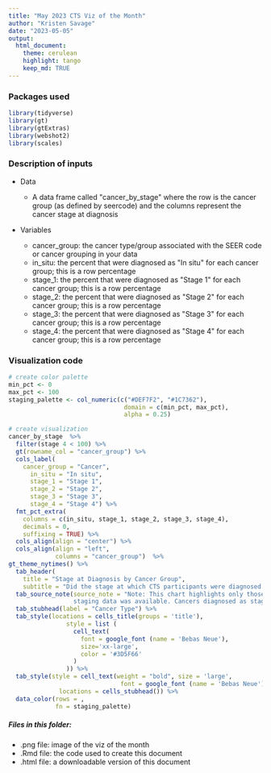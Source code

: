 ```yaml
---
title: "May 2023 CTS Viz of the Month"
author: "Kristen Savage"
date: "2023-05-05"
output:
  html_document:
    theme: cerulean
    highlight: tango
    keep_md: TRUE
---
```




### Packages used

```r
library(tidyverse)
library(gt)
library(gtExtras)
library(webshot2)
library(scales)
```

### Description of inputs

* Data
    + A data frame called "cancer_by_stage" where the row is the cancer group (as defined by seercode) and the columns represent the cancer stage at diagnosis

* Variables
    + cancer_group: the cancer type/group associated with the SEER code or cancer grouping in your data
    + in_situ: the percent that were diagnosed as "In situ" for each cancer group; this is a row percentage
    + stage_1: the percent that were diagnosed as "Stage 1" for each cancer group; this is a row percentage
    + stage_2: the percent that were diagnosed as "Stage 2" for each cancer group; this is a row percentage
    + stage_3: the percent that were diagnosed as "Stage 3" for each cancer group; this is a row percentage
    + stage_4: the percent that were diagnosed as "Stage 4" for each cancer group; this is a row percentage
    

### Visualization code

```r
# create color palette
min_pct <- 0
max_pct <- 100
staging_palette <- col_numeric(c("#DEF7F2", "#1C7362"),
                                domain = c(min_pct, max_pct),
                                alpha = 0.25)

# create visualization
cancer_by_stage  %>% 
  filter(stage 4 < 100) %>% 
  gt(rowname_col = "cancer_group") %>% 
  cols_label(
    cancer_group = "Cancer",
      in_situ = "In situ",
      stage_1 = "Stage 1",
      stage_2 = "Stage 2",
      stage_3 = "Stage 3",
      stage_4 = "Stage 4") %>% 
  fmt_pct_extra(
    columns = c(in_situ, stage_1, stage_2, stage_3, stage_4), 
    decimals = 0,
    suffixing = TRUE) %>% 
  cols_align(align = "center") %>% 
  cols_align(align = "left",
             columns = "cancer_group")  %>%
gt_theme_nytimes() %>% 
  tab_header(
    title = "Stage at Diagnosis by Cancer Group",
    subtitle = "Did the stage at which CTS participants were diagnosed vary by cancer?") %>% 
  tab_source_note(source_note = "Note: This chart highlights only those cancers for which 
                  staging data was available. Cancers diagnosed as stage 'unknown' are excluded.") %>% 
  tab_stubhead(label = "Cancer Type") %>% 
  tab_style(locations = cells_title(groups = 'title'),
                style = list (
                  cell_text(
                    font = google_font (name = 'Bebas Neue'),
                    size='xx-large',
                    color = '#3D5F66'
                  )
                )) %>%
  tab_style(style = cell_text(weight = "bold", size = 'large',
                               font = google_font (name = 'Bebas Neue')),
              locations = cells_stubhead()) %>% 
  data_color(rows = ,
             fn = staging_palette) 
```

##### Files in this folder:

- .png file: image of the viz of the month
- .Rmd file: the code used to create this document
- .html file: a downloadable version of this document
